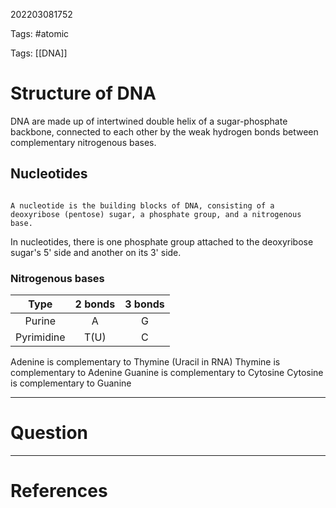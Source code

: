 202203081752

Tags: #atomic

Tags: [[DNA]]

# Structure of DNA
DNA are made up of intertwined double helix of a sugar-phosphate backbone, connected to each other by the weak hydrogen bonds between complementary nitrogenous bases.
## Nucleotides
```ad-Definition

A nucleotide is the building blocks of DNA, consisting of a deoxyribose (pentose) sugar, a phosphate group, and a nitrogenous base.

```
In nucleotides, there is one phosphate group attached to the deoxyribose sugar's 5' side and another on its 3' side.
### Nitrogenous bases
Type | 2 bonds | 3 bonds
 :---: | :---: | :---:
 Purine | A | G
 Pyrimidine | T(U) | C
Adenine is complementary to Thymine (Uracil in RNA)
Thymine is complementary to Adenine
Guanine is complementary to Cytosine
Cytosine is complementary to Guanine


---
# Question


---
# References
